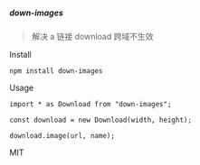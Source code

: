 ##### down-images

> 解决 a 链接 download 跨域不生效

Install

```
npm install down-images
```

Usage

```
import * as Download from "down-images";

const download = new Download(width, height);

download.image(url, name);
```

MIT
